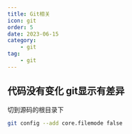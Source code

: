 ```yaml
---
title: Git相关
icon: git
order: 5
date: 2023-06-15
category:
    - git
tag:
    - git
---
```


## 代码没有变化 git显示有差异

切到源码的根目录下

```bash
git config --add core.filemode false
```
